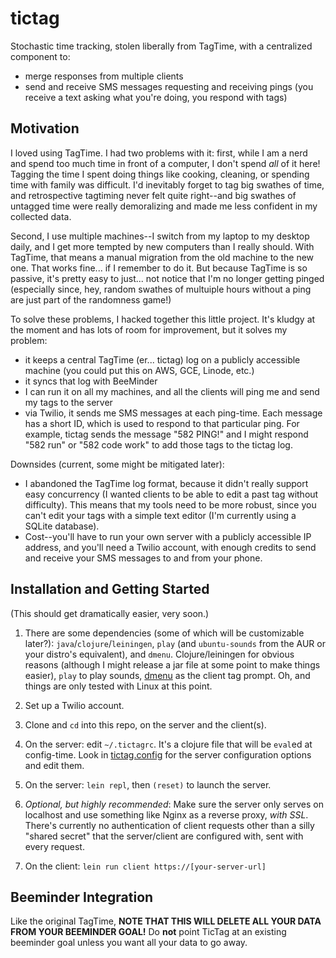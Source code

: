 # tictag

Stochastic time tracking, stolen liberally from TagTime, with a centralized component to:

- merge responses from multiple clients
- send and receive SMS messages requesting and receiving pings (you receive a text asking what you're doing, you respond with tags)

## Motivation

I loved using TagTime. I had two problems with it: first, while I am a nerd and spend too much time in front of a computer, I don't spend
*all* of it here! Tagging the time I spent doing things like cooking, cleaning, or spending time with family was difficult. I'd
inevitably forget to tag big swathes of time, and retrospective tagtiming never felt quite right--and big swathes of untagged time were
really demoralizing and made me less confident in my collected data.

Second, I use multiple machines--I switch from my laptop to my desktop daily, and I get more tempted by new computers than I really should.
With TagTime, that means a manual migration from the old machine to the new one. That works fine... if I remember to do it. But because
TagTime is so passive, it's pretty easy to just... not notice that I'm no longer getting pinged (especially since, hey, random
swathes of multuiple hours without a ping are just part of the randomness game!)

To solve these problems, I hacked together this little project. It's kludgy at the moment and has lots of room for improvement, but it solves
my problem:

- it keeps a central TagTime (er... tictag) log on a publicly accessible machine (you could put this on AWS, GCE, Linode, etc.)
- it syncs that log with BeeMinder
- I can run it on all my machines, and all the clients will ping me and send my tags to the server
- via Twilio, it sends me SMS messages at each ping-time. Each message has a short ID, which is used to respond to that particular ping.
  For example, tictag sends the message "582 PING!" and I might respond "582 run" or "582 code work" to add those tags to the tictag log.

Downsides (current, some might be mitigated later):

- I abandoned the TagTime log format, because it didn't really support easy concurrency (I wanted clients to be able to edit a past tag without
difficulty). This means that my tools need to be more robust, since you can't edit your tags with a simple text editor (I'm currently using a
SQLite database).
- Cost--you'll have to run your own server with a publicly accessible IP address, and you'll need a Twilio account, with enough credits to send
and receive your SMS messages to and from your phone.

## Installation and Getting Started

(This should get dramatically easier, very soon.)

1. There are some dependencies (some of which will be customizable later?): `java`/`clojure`/`leiningen`, `play` (and `ubuntu-sounds` from the
AUR or your distro's equivalent), and `dmenu`. Clojure/leiningen for obvious reasons (although I might release a jar file at some point to make
things easier), `play` to play sounds, [dmenu](https://wiki.archlinux.org/index.php/dmenu) as the client tag prompt. Oh, and things are only tested
with Linux at this point.

2. Set up a Twilio account.

3. Clone and `cd` into this repo, on the server and the client(s).

4. On the server: edit `~/.tictagrc`. It's a clojure file that will be `eval`ed at config-time. Look in
[tictag.config](../blob/master/src/tictag/config.clj) for the server configuration options and edit them.

5. On the server: `lein repl`, then `(reset)` to launch the server.

6. *Optional, but highly recommended*: Make sure the server only serves on localhost and use something like Nginx as a reverse proxy, *with SSL*.
There's currently no authentication of client requests other than a silly "shared secret" that the server/client are configured with, sent with
every request.

7. On the client: `lein run client https://[your-server-url]`

## Beeminder Integration

Like the original TagTime, **NOTE THAT THIS WILL DELETE ALL YOUR DATA FROM YOUR BEEMINDER GOAL!** Do **not** point TicTag at an existing beeminder
goal unless you want all your data to go away.

